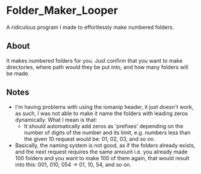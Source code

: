 # Folder_Maker_Looper
A ridiculous program I made to effortlessly make numbered folders.

## About
It makes numbered folders for you. Just confirm that you want to make directories,
where path would they be put into, and how many folders will be made.

## Notes
- I'm having problems with using the iomanip header, it just doesn't work, as such,
  I was not able to make it name the folders with leading zeros dynamically. What I
  mean is that:
  - It should automatically add zeros as 'prefixes' depending on the number of digits
    of the number and its limit, e.g. numbers less than the given 10 request would be:
    01, 02, 03, and so on.
- Basically, the naming system is not good, as if the folders already exists, and
  the next request requires the same amount i.e. you already made 100 folders and
  you want to make 100 of them again, that would result into this: 001, 010, 054 ->
  01, 10, 54, and so on.
